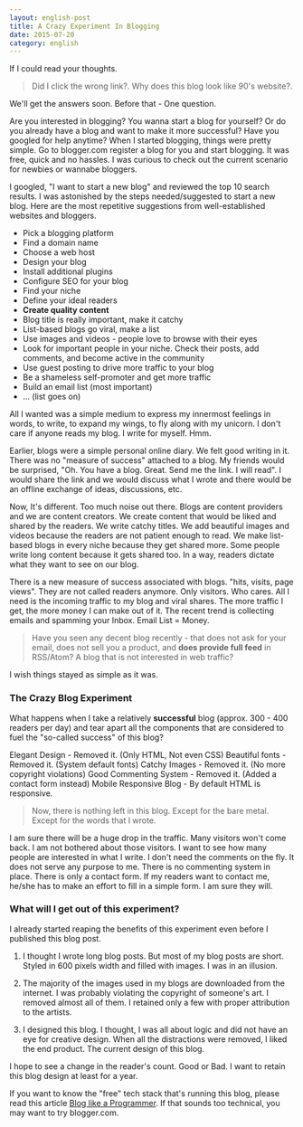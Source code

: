 ```yaml
---
layout: english-post
title: A Crazy Experiment In Blogging
date: 2015-07-20
category: english
---
```


If I could read your thoughts.

> Did I click the wrong link?. Why does this blog look like 90's website?.

We'll get the answers soon. Before that - One question.

Are you interested in blogging? You wanna start a blog for yourself? Or do you already have a blog and want to make it more successful? Have you googled for help anytime? When I started blogging, things were pretty simple. Go to blogger.com register a blog for you and start blogging. It was free, quick and no hassles. I was curious to check out the current scenario for newbies or wannabe bloggers.

I googled, "I want to start a new blog" and reviewed the top 10 search results. I was astonished by the steps needed/suggested to start a new blog. Here are the most repetitive suggestions from well-established websites and bloggers.

* Pick a blogging platform
* Find a domain name
* Choose a web host
* Design your blog
* Install additional plugins
* Configure SEO for your blog
* Find your niche
* Define your ideal readers
* **Create quality content**
* Blog title is really important, make it catchy
* List-based blogs go viral, make a list
* Use images and videos - people love to browse with their eyes
* Look for important people in your niche. Check their posts, add comments, and become active in the community
* Use guest posting to drive more traffic to your blog
* Be a shameless self-promoter and get more traffic
* Build an email list (most important)
* ... (list goes on)

All I wanted was a simple medium to express my innermost feelings in words, to write, to expand my wings, to fly along with my unicorn. I don't care if anyone reads my blog. I write for myself. Hmm.

Earlier, blogs were a simple personal online diary. We felt good writing in it. There was no "measure of success" attached to a blog. My friends would be surprised, "Oh. You have a blog. Great. Send me the link. I will read". I would share the link and we would discuss what I wrote and there would be an offline exchange of ideas, discussions, etc.

Now, It's different. Too much noise out there. Blogs are content providers and we are content creators.  We create content that would be liked and shared by the readers. We write catchy titles. We add beautiful images and videos because the readers are not patient enough to read. We make list-based blogs in every niche because they get shared more. Some people write long content because it gets shared too. In a way, readers dictate what they want to see on our blog.

There is a new measure of success associated with blogs. "hits, visits, page views". They are not called readers anymore. Only visitors. Who cares. All I need is the incoming traffic to my blog and viral shares. The more traffic I get, the more money I can make out of it. The recent trend is collecting emails and spamming your Inbox. Email List = Money.

> Have you seen any decent blog recently - that does not ask for your email, does not sell you a product, and **does provide full feed** in RSS/Atom? A blog that is not interested in web traffic?

I wish things stayed as simple as it was.

### The Crazy Blog Experiment

What happens when I take a relatively **successful** blog (approx. 300 - 400 readers per day) and tear apart all the components that are considered to fuel the "so-called success" of this blog?

Elegant Design - Removed it. (Only HTML, Not even CSS)
Beautiful fonts - Removed it. (System default fonts)
Catchy Images - Removed it. (No more copyright violations)
Good Commenting System - Removed it. (Added a contact form instead)
Mobile Responsive Blog - By default HTML is responsive.

> Now, there is nothing left in this blog. Except for the bare metal. Except for the words that I wrote.

I am sure there will be a huge drop in the traffic. Many visitors won't come back. I am not bothered about those visitors. I want to see how many people are interested in what I write. I don't need the comments on the fly. It does not serve any purpose to me. There is no commenting system in place. There is only a contact form. If my readers want to contact me, he/she has to make an effort to fill in a simple form. I am sure they will.

### What will I get out of this experiment?

I already started reaping the benefits of this experiment even before I published this blog post.

1. I thought I wrote long blog posts. But most of my blog posts are short. Styled in 600 pixels width and filled with images. I was in an illusion.

2. The majority of the images used in my blogs are downloaded from the internet. I was probably violating the copyright of someone's art. I removed almost all of them. I retained only a few with proper attribution to the artists.

3. I designed this blog. I thought, I was all about logic and did not have an eye for creative design. When all the distractions were removed, I liked the end product. The current design of this blog.

I hope to see a change in the reader's count. Good or Bad. I want to retain this blog design at least for a year.

If you want to know the "free" tech stack that's running this blog, please read this article [Blog like a Programmer]({{site.url}}/english/blog-like-a-programmer/). If that sounds too technical, you may want to try blogger.com.

